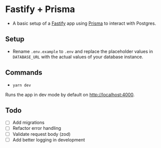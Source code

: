 # Fastify + Prisma

- A basic setup of a [Fastify](https://www.fastify.io/) app using [Prisma](https://www.prisma.io/) to interact with Postgres.

## Setup

- Rename `.env.example` to `.env` and replace the placeholder values in `DATABASE_URL` with the actual values of your database instance.

## Commands

- `yarn dev`

Runs the app in dev mode by default on [http://localhost:4000](http://localhost:4000).

## Todo

- [ ] Add migrations
- [ ] Refactor error handling
- [ ] Validate request body (zod)
- [ ] Add better logging in development
